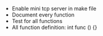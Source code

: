 - Enable mini tcp server in make file
- Document every function
- Test for all functions
- All function definition:
  int
  func () {}
